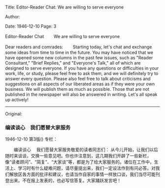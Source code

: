 Title: Editor-Reader Chat: We are willing to serve everyone

Author:

Date: 1946-12-10
Page: 3

Editor-Reader Chat
　　We are willing to serve everyone

Dear readers and comrades:
　　Starting today, let's chat and exchange some ideas from time to time in the future. You may have noticed that we have opened some new columns in the past few issues, such as "Reader Consultant," "Brief Replies," and "Everyone's Talk," all of which are designed to serve everyone. If you have any questions or difficulties in your work, life, or study, please feel free to ask them, and we will definitely try to answer every question. Please also feel free to talk about criticisms and suggestions on all aspects of our liberated areas as if they were your own business. We will publish them as much as possible. Those that are not published in the newspaper will also be answered in writing. Let's all speak up actively!



<hr /> 

Original: 


### 编读谈心　我们愿替大家服务

1946-12-10
第3版()
专栏：

　　编读谈心
  　我们愿替大家服务敬爱的读者同志们：
    从今儿开始，让我们以后随时来谈谈，交换一些意见吧。你也许注意到，这几期我们开辟了一些新栏，像“读者顾问”、“简复”、“大家谈”等，都是为了给大家服务的。诸位在工作中，生活上、学习时有什么疑难问题，请尽量提出来，我们一定设法作到有问必答。对我们解放区各方面的批评和建议，也请当作自家的事情一样放口谈，我们当尽可能刊登出来。不在报上发表的，也必写信答复。大家踊跃发言吧！
